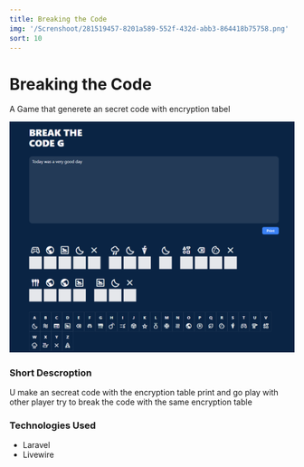 ```yaml
---
title: Breaking the Code
img: '/Screnshoot/281519457-8201a589-552f-432d-abb3-864418b75758.png'
sort: 10
---
```

# Breaking the Code

A Game that generete an secret code with encryption tabel

![image](./Screnshoot/281519457-8201a589-552f-432d-abb3-864418b75758.png)

### Short Descroption

U make an secreat code with the encryption table print and go play with other player try to break the code with the same encryption table 

### Technologies Used

- Laravel
- Livewire
